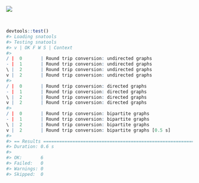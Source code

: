 
<!-- README.Rmd generates README.md. -->
<!-- # snatools <img src="man/figures/logo.png" align="right" height="243px" width="211px" /> -->
[![](https://img.shields.io/badge/devel%20version-0.1.1-green.svg)](https://github.com/knapply/snatools)

<br>

``` r
devtools::test()
#> Loading snatools
#> Testing snatools
#> v | OK F W S | Context
#> 
/ |  0       | Round trip conversion: undirected graphs
- |  1       | Round trip conversion: undirected graphs
\ |  2       | Round trip conversion: undirected graphs
v |  2       | Round trip conversion: undirected graphs
#> 
/ |  0       | Round trip conversion: directed graphs
- |  1       | Round trip conversion: directed graphs
\ |  2       | Round trip conversion: directed graphs
v |  2       | Round trip conversion: directed graphs
#> 
/ |  0       | Round trip conversion: bipartite graphs
- |  1       | Round trip conversion: bipartite graphs
\ |  2       | Round trip conversion: bipartite graphs
v |  2       | Round trip conversion: bipartite graphs [0.5 s]
#> 
#> == Results =====================================================================
#> Duration: 0.6 s
#> 
#> OK:       6
#> Failed:   0
#> Warnings: 0
#> Skipped:  0
```
